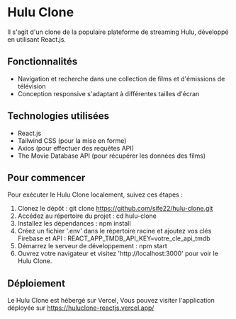 # Hulu Clone
Il s'agit d'un clone de la populaire plateforme de streaming Hulu, développé en utilisant React.js.

## Fonctionnalités
- Navigation et recherche dans une collection de films et d'émissions de télévision
- Conception responsive s'adaptant à différentes tailles d'écran

## Technologies utilisées
- React.js
- Tailwind CSS (pour la mise en forme)
- Axios (pour effectuer des requêtes API)
- The Movie Database API (pour récupérer les données des films)

## Pour commencer
Pour exécuter le Hulu Clone localement, suivez ces étapes :
1. Clonez le dépôt :
   git clone https://github.com/sife22/hulu-clone.git
2. Accédez au répertoire du projet :
   cd hulu-clone
3. Installez les dépendances :
   npm install
4. Créez un fichier '.env' dans le répertoire racine et ajoutez vos clés Firebase et API :
   REACT_APP_TMDB_API_KEY=votre_cle_api_tmdb
5. Démarrez le serveur de développement :
   npm start
6. Ouvrez votre navigateur et visitez 'http://localhost:3000' pour voir le Hulu Clone.

## Déploiement
Le Hulu Clone est hébergé sur Vercel, Vous pouvez visiter l'application déployée sur https://huluclone-reactjs.vercel.app/

